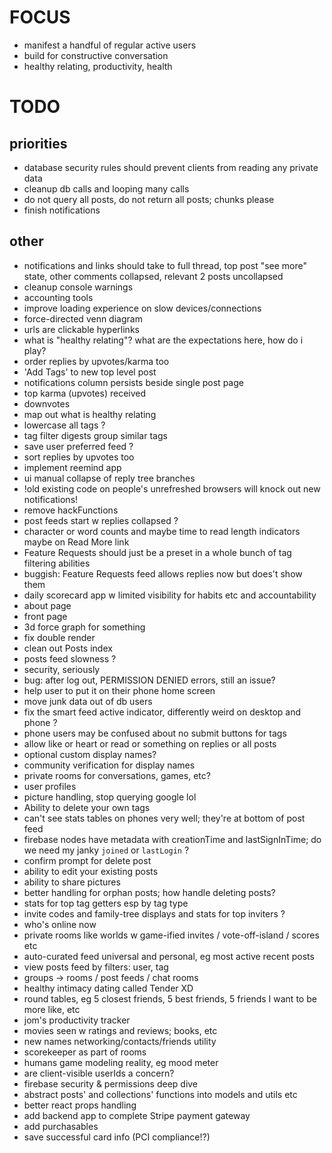 # FOCUS

- manifest a handful of regular active users
- build for constructive conversation
- healthy relating, productivity, health

# TODO

## priorities

- database security rules should prevent clients from reading any private data
- cleanup db calls and looping many calls
- do not query all posts, do not return all posts; chunks please
- finish notifications

## other

- notifications and links should take to full thread, top post "see more" state, other comments collapsed, relevant 2 posts uncollapsed
- cleanup console warnings
- accounting tools
- improve loading experience on slow devices/connections
- force-directed venn diagram
- urls are clickable hyperlinks
- what is "healthy relating"? what are the expectations here, how do i play?
- order replies by upvotes/karma too
- 'Add Tags' to new top level post
- notifications column persists beside single post page
- top karma (upvotes) received
- downvotes
- map out what is healthy relating
- lowercase all tags ?
- tag filter digests group similar tags
- save user preferred feed ?
- sort replies by upvotes too
- implement reemind app
- ui manual collapse of reply tree branches
- !old existing code on people's unrefreshed browsers will knock out new notifications!
- remove hackFunctions
- post feeds start w replies collapsed ?
- character or word counts and maybe time to read length indicators maybe on Read More link
- Feature Requests should just be a preset in a whole bunch of tag filtering abilities
- buggish: Feature Requests feed allows replies now but does't show them
- daily scorecard app w limited visibility for habits etc and accountability
- about page
- front page
- 3d force graph for something
- fix double render
- clean out Posts index
- posts feed slowness ?
- security, seriously
- bug: after log out, PERMISSION DENIED errors, still an issue?
- help user to put it on their phone home screen
- move junk data out of db users
- fix the smart feed active indicator, differently weird on desktop and phone ?
- phone users may be confused about no submit buttons for tags
- allow like or heart or read or something on replies or all posts
- optional custom display names?
- community verification for display names
- private rooms for conversations, games, etc?
- user profiles
- picture handling, stop querying google lol
- Ability to delete your own tags
- can't see stats tables on phones very well; they're at bottom of post feed
- firebase nodes have metadata with creationTime and lastSignInTime; do we need my janky `joined` or `lastLogin` ?
- confirm prompt for delete post
- ability to edit your existing posts
- ability to share pictures
- better handling for orphan posts; how handle deleting posts?
- stats for top tag getters esp by tag type
- invite codes and family-tree displays and stats for top inviters ?
- who's online now
- private rooms like worlds w game-ified invites / vote-off-island / scores etc
- auto-curated feed universal and personal, eg most active recent posts
- view posts feed by filters: user, tag
- groups -> rooms / post feeds / chat rooms
- healthy intimacy dating called Tender XD
- round tables, eg 5 closest friends, 5 best friends, 5 friends I want to be more like, etc
- jom's productivity tracker
- movies seen w ratings and reviews; books, etc
- new names networking/contacts/friends utility
- scorekeeper as part of rooms
- humans game modeling reality, eg mood meter
- are client-visible userIds a concern?
- firebase security & permissions deep dive
- abstract posts' and collections' functions into models and utils etc
- better react props handling
- add backend app to complete Stripe payment gateway
- add purchasables
- save successful card info (PCI compliance!?)
